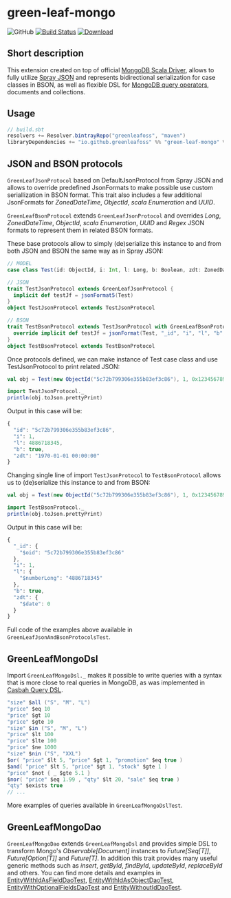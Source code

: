 # green-leaf-mongo
![GitHub](https://img.shields.io/github/license/GreenLeafOSS/green-leaf-mongo.svg)
[![Build Status](https://travis-ci.org/GreenLeafOSS/green-leaf-mongo.svg?branch=master)](https://travis-ci.org/GreenLeafOSS/green-leaf-mongo)
[ ![Download](https://api.bintray.com/packages/greenleafoss/maven/green-leaf-mongo/images/download.svg) ](https://bintray.com/greenleafoss/maven/green-leaf-mongo/_latestVersion)

## Short description
This extension created on top of official [MongoDB Scala Driver](http://mongodb.github.io/mongo-scala-driver), allows to fully utilize [Spray JSON](https://github.com/spray/spray-json) and represents bidirectional serialization for case classes in BSON, as well as flexible DSL for [MongoDB query operators](https://docs.mongodb.com/manual/reference/operator/query/), documents and collections.

## Usage
```scala
// build.sbt
resolvers += Resolver.bintrayRepo("greenleafoss", "maven")
libraryDependencies += "io.github.greenleafoss" %% "green-leaf-mongo" % "0.1.3",
```

## JSON and BSON protocols

`GreenLeafJsonProtocol` based on DefaultJsonProtocol from Spray JSON and allows to override predefined JsonFormats to make possible use custom seriallization in BSON format.
This trait also includes a few additional JsonFormats for _ZonedDateTime_, _ObjectId_, _scala Enumeration_ and _UUID_.

`GreenLeafBsonProtocol` extends `GreenLeafJsonProtocol` and overrides _Long_, _ZonedDateTime_, _ObjectId_, _scala Enumeration_, _UUID_ and _Regex_ JSON formats to represent them in related BSON formats.

These base protocols allow to simply (de)serialize this instance to and from both JSON and BSON the same way as in Spray JSON:
```scala
// MODEL
case class Test(id: ObjectId, i: Int, l: Long, b: Boolean, zdt: ZonedDateTime)

// JSON
trait TestJsonProtocol extends GreenLeafJsonProtocol {
  implicit def testJf = jsonFormat5(Test)
}
object TestJsonProtocol extends TestJsonProtocol

// BSON
trait TestBsonProtocol extends TestJsonProtocol with GreenLeafBsonProtocol {
  override implicit def testJf = jsonFormat(Test, "_id", "i", "l", "b", "zdt")
}
object TestBsonProtocol extends TestBsonProtocol
```

Once protocols defined, we can make instance of Test case class and use TestJsonProtocol to print related JSON:
```scala
val obj = Test(new ObjectId("5c72b799306e355b83ef3c86"), 1, 0x123456789L, true, "1970-01-01")

import TestJsonProtocol._
println(obj.toJson.prettyPrint)
```
Output in this case will be:
```js
{
  "id": "5c72b799306e355b83ef3c86",
  "i": 1,
  "l": 4886718345,
  "b": true,
  "zdt": "1970-01-01 00:00:00"
}
```

Changing single line of import `TestJsonProtocol` to `TestBsonProtocol` allows us to (de)serialize this instance to and from BSON:

```scala
val obj = Test(new ObjectId("5c72b799306e355b83ef3c86"), 1, 0x123456789L, true, "1970-01-01")

import TestBsonProtocol._
println(obj.toJson.prettyPrint)
```

Output in this case will be:
```js
{
  "_id": {
    "$oid": "5c72b799306e355b83ef3c86"
  },
  "i": 1,
  "l": {
    "$numberLong": "4886718345"
  },
  "b": true,
  "zdt": {
    "$date": 0
  }
}
```

Full code of the examples above available in `GreenLeafJsonAndBsonProtocolsTest`.

## GreenLeafMongoDsl
Import `GreenLeafMongoDsl._` makes it possible to write queries with a syntax that is more close to real queries in MongoDB, as was implemented in [Casbah Query DSL](http://mongodb.github.io/casbah/3.1/reference/query_dsl/).

```scala
"size" $all ("S", "M", "L")
"price" $eq 10
"price" $gt 10
"price" $gte 10
"size" $in ("S", "M", "L")
"price" $lt 100
"price" $lte 100
"price" $ne 1000
"size" $nin ("S", "XXL")
$or( "price" $lt 5, "price" $gt 1, "promotion" $eq true )
$and( "price" $lt 5, "price" $gt 1, "stock" $gte 1 )
"price" $not { _ $gte 5.1 }
$nor( "price" $eq 1.99 , "qty" $lt 20, "sale" $eq true )
"qty" $exists true
// ...
```

More examples of queries available in `GreenLeafMongoDslTest`.


## GreenLeafMongoDao
`GreenLeafMongoDao` extends `GreenLeafMongoDsl` and provides simple DSL to transform Mongo's _Observable[Document]_ instances to _Future[Seq[T]]_, _Future[Option[T]]_ and _Future[T]_.
In addition this trait provides many useful generic methods such as _insert_, _getById_, _findById_, _updateById_, _replaceById_ and others.
You can find more details and examples in [EntityWithIdAsFieldDaoTest](https://github.com/GreenLeafOSS/green-leaf-mongo/blob/master/src/test/scala/io/github/greenleafoss/mongo/EntityWithIdAsFieldDaoTest.scala), [EntityWithIdAsObjectDaoTest](https://github.com/GreenLeafOSS/green-leaf-mongo/blob/master/src/test/scala/io/github/greenleafoss/mongo/EntityWithIdAsObjectDaoTest.scala), [EntityWithOptionalFieldsDaoTest](https://github.com/GreenLeafOSS/green-leaf-mongo/blob/master/src/test/scala/io/github/greenleafoss/mongo/EntityWithOptionalFieldsDaoTest.scala) and [EntityWithoutIdDaoTest](https://github.com/GreenLeafOSS/green-leaf-mongo/blob/master/src/test/scala/io/github/greenleafoss/mongo/EntityWithoutIdDaoTest.scala).

